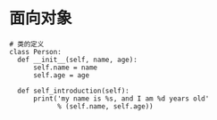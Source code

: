# 面向对象

    # 类的定义
    class Person:
      def __init__(self, name, age):
          self.name = name
          self.age = age

      def self_introduction(self):
          print('my name is %s, and I am %d years old'
                % (self.name, self.age))
